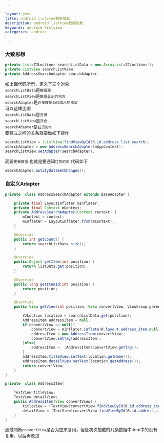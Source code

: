 ```yaml
---

layout: post
title: android listview数据加载
description: android listview数据加载
keywords: android listview
categories: android

---
```



### 大致思想
```java
private List<ZJLoction> searchListData = new ArrayList<ZJLoction>();
private ListView searchListView;
private AddressSearchAdapter searchAdapter;
```

如上面代码所示，定义了三个对象  
`searchListData`是`数据源`  
`searchListView`是`数据显示的地方`  
`searchAdapter`是`连接数据源和展示的桥梁`   
可以这样比喻  
`searchListData`是`货源`   
`searchListView`是`货仓`  
`searchAdapter`是`拉货的车`    
要建立之间的关系就要做如下操作  

```java
searchListView = (ListView)findViewById(R.id.address_list_search);
searchAdapter = new AddressSearchAdapter(mAppContext);
searchListView.setAdapter(searchAdapter);      
```

而要`更新数据` 也就是要通知`拉货的车` 代码如下

```java
searchAdapter.notifyDataSetChanged();
```

### 自定义Adapter

```java
private  class AddressSearchAdapter extends BaseAdapter {

    private final LayoutInflater mInflater;
    private final Context mContext;
    private AddressSearchAdapter(Context context) {
        mContext = context;
        mInflater = LayoutInflater.from(mContext);
    }

    @Override
    public int getCount() {
        return searchListData.size();
    }

    @Override
    public Object getItem(int position) {
        return listData.get(position);
    }

    @Override
    public long getItemId(int position) {
        return position;
    }

    @Override
    public View getView(int position, View convertView, ViewGroup parent) {

        ZJLoction location = searchListData.get(position);
        AddressItem addressItem = null;
        if(convertView == null){
            convertView = mInflater.inflate(R.layout.address_item,null);
            addressItem = new AddressItem(convertView);
            convertView.setTag(addressItem);
        }else{
            addressItem =  (AddressItem)convertView.getTag();
        }
        addressItem.titleView.setText(location.getName());
        addressItem.detailView.setText(location.getAddress());
        return convertView;
    }
}

private  class AddressItem{

    TextView titleView;
    TextView detailView;
    public AddressItem(View convertView) {
        titleView = (TextView)convertView.findViewById(R.id.address_item_title);
        detailView = (TextView)convertView.findViewById(R.id.address_item_detail);
    }
}
```

通过判断`convertView`是否为空来复用，但是初次加载的几条数据中item中的没有复用，以后再改进




